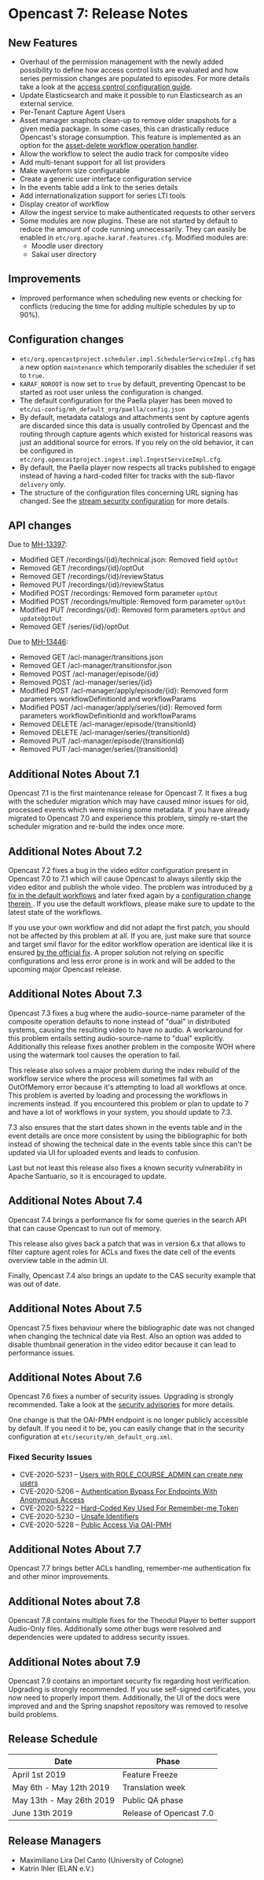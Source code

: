 Opencast 7: Release Notes
=========================

New Features
------------

- Overhaul of the permission management with the newly added possibility to define how access control lists are
  evaluated and how series permission changes are populated to episodes. For more details take a look at the [access
  control configuration guide](configuration/acl.md).
- Update Elasticsearch and make it possible to run Elasticsearch as an external service.
- Per-Tenant Capture Agent Users
- Asset manager snaphots clean-up to remove older snapshots for a given media package. In some cases, this can
  drastically reduce Opencast's storage consumption. This feature is implemented as an option for the
  [asset-delete workflow operation handler](workflowoperationhandlers/asset-delete-woh.md).
- Allow the workflow to select the audio track for composite video
- Add multi-tenant support for all list providers
- Make waveform size configurable
- Create a generic user interface configuration service
- In the events table add a link to the series details
- Add internationalization support for series LTI tools
- Display creator of workflow
- Allow the ingest service to make authenticated requests to other servers
- Some modules are now plugins. These are not started by default to reduce the amount of code running unnecessarily.
  They can easily be enabled in `etc/org.apache.karaf.features.cfg`. Modified modules are:
    - Moodle user directory
    - Sakai user directory

Improvements
------------

- Improved performance when scheduling new events or checking for conflicts (reducing the time for adding
multiple schedules by up to 90%).

Configuration changes
---------------------

- `etc/org.opencastproject.scheduler.impl.SchedulerServiceImpl.cfg` has a new option `maintenance` which temporarily
  disables the scheduler if set to `true`.
- `KARAF_NOROOT` is now set to `true` by default, preventing Opencast to be started as root user unless the
  configuration is changed.
- The default configuration for the Paella player has been moved to `etc/ui-config/mh_default_org/paella/config.json`
- By default, metadata catalogs and attachments sent by capture agents are discarded since this data is usually
  controlled by Opencast and the routing through capture agents which existed for historical reasons was just an
  additional source for errors. If you rely on the old behavior, it can be configured in
  `etc/org.opencastproject.ingest.impl.IngestServiceImpl.cfg`.
- By default, the Paella player now respects all tracks published to engage instead of having a hard-coded filter for
  tracks with the sub-flavor `delivery` only.
- The structure of the configuration files concerning URL signing has changed. See the
[stream security configuration](./configuration/stream-security.md) for more details.

API changes
-----------

Due to [MH-13397](https://opencast.jira.com/browse/MH-13397):

- Modified GET /recordings/{id}/technical.json: Removed field `optOut`
- Removed GET /recordings/{id}/optOut
- Removed GET /recordings/{id}/reviewStatus
- Removed PUT /recordings/{id}/reviewStatus
- Modified POST /recordings: Removed form parameter `optOut`
- Modified POST /recordings/multiple: Removed form parameter `optOut`
- Modified PUT /recordings/{id}: Removed form parameters `optOut` and `updateOptOut`
- Removed GET /series/{id}/optOut

Due to [MH-13446](https://opencast.jira.com/browse/MH-13446):

- Removed GET /acl-manager/transitions.json
- Removed GET /acl-manager/transitionsfor.json
- Removed POST /acl-manager/episode/{id}
- Removed POST /acl-manager/series/{id}
- Modified POST /acl-manager/apply/episode/{id}: Removed form parameters workflowDefinitionId and workflowParams
- Modified POST /acl-manager/apply/series/{id}: Removed form parameters workflowDefinitionId and workflowParams
- Removed DELETE /acl-manager/episode/{transitionId}
- Removed DELETE /acl-manager/series/{transitionId}
- Removed PUT /acl-manager/episode/{transitionId}
- Removed PUT /acl-manager/series/{transitionId}

Additional Notes About 7.1
--------------------------

Opencast 7.1 is the first maintenance release for Opencast 7. It fixes a bug with the scheduler migration which may have
caused minor issues for old, processed events which were missing some metadata. If you have already migrated to
Opencast 7.0 and experience this problem, simply re-start the scheduler migration and re-build the index once more.


Additional Notes About 7.2
--------------------------

Opencast 7.2 fixes a bug in the video editor configuration present in Opencast 7.0 to 7.1 which will cause Opencast to
always silently skip the video editor and publish the whole video. The problem was introduced by [a fix in the default
workflows](https://github.com/opencast/opencast/pull/944) and later fixed again by a [configuration change therein
](https://github.com/opencast/opencast/pull/1013). If you use the default workflows, please make sure to update to the
latest state of the workflows.

If you use your own workflow and did not adapt the first patch, you should not be affected by this problem at all. If
you are, just make sure that source and target smil flavor for the editor workflow operation are identical like it is
ensured [by the official fix](https://github.com/opencast/opencast/pull/1013). A proper solution not relying on specific
configurations and less error prone is in work and will be added to the upcoming major Opencast release.


Additional Notes About 7.3
--------------------------

Opencast 7.3 fixes a bug where the audio-source-name parameter of the composite operation defaults to none instead of
"dual" in distributed systems, causing the resulting video to have no audio. A workaround for this problem entails
setting audio-source-name to "dual" explicitly. Additionally this release fixes another problem in the composite WOH
where using the watermark tool causes the operation to fail.

This release also solves a major problem during the index rebuild of the workflow service where the process will
sometimes fail with an OutOfMemory error because it's attempting to load all workflows at once. This problem is averted
by loading and processing the workflows in increments instead. If you encountered this problem or plan to update to 7
and have a lot of workflows in your system, you should update to 7.3.

7.3 also ensures that the start dates shown in the events table and in the event details are once more consistent by
using the bibliographic for both instead of showing the technical date in the events table since this can't be updated
via UI for uploaded events and leads to confusion.

Last but not least this release also fixes a known security vulnerability in Apache Santuario, so it is encouraged to
update.


Additional Notes About 7.4
--------------------------

Opencast 7.4 brings a performance fix for some queries in the search API that can cause Opencast to run out of memory.

This release also gives back a patch that was in version 6.x that allows to filter capture agent roles for ACLs and
fixes the date cell of the events overview table in the admin UI.

Finally, Opencast 7.4 also brings an update to the CAS security example that was out of date.


Additional Notes About 7.5
--------------------------

Opencast 7.5 fixes behaviour where the bibliographic date was not changed when changing the technical date via Rest.
Also an option was added to disable thumbnail generation in the video editor because it can lead to performance issues.


Additional Notes About 7.6
-------------------------

Opencast 7.6 fixes a number of security issues. Upgrading is strongly recommended.
Take a look at the [security advisories](https://github.com/opencast/opencast/security/advisories) for more details.

One change is that the OAI-PMH endpoint is no longer publicly accessible by default.
If you need it to be, you can easily change that in the security configuration at `etc/security/mh_default_org.xml`.

### Fixed Security Issues

- CVE-2020-5231 – [Users with ROLE\_COURSE\_ADMIN can create new users
  ](https://github.com/opencast/opencast/security/advisories/GHSA-94qw-r73x-j7hg)
- CVE-2020-5206 – [Authentication Bypass For Endpoints With Anonymous Access
  ](https://github.com/opencast/opencast/security/advisories/GHSA-vmm6-w4cf-7f3x)
- CVE-2020-5222 – [Hard-Coded Key Used For Remember-me Token
  ](https://github.com/opencast/opencast/security/advisories/GHSA-mh8g-hprg-8363)
- CVE-2020-5230 – [Unsafe Identifiers
  ](https://github.com/opencast/opencast/security/advisories/GHSA-w29m-fjp4-qhmq)
- CVE-2020-5228 – [Public Access Via OAI-PMH
  ](https://github.com/opencast/opencast/security/advisories/GHSA-6f54-3qr9-pjgj)


Additional Notes About 7.7
-------------------------

Opencast 7.7 brings better ACLs handling, remember-me authentication fix and other minor
improvements.


Additional Notes about 7.8
--------------------------

Opencast 7.8 contains multiple fixes for the Theodul Player to better support Audio-Only files. Additionally some other
bugs were resolved and dependencies were updated to address security issues.


Additional Notes about 7.9
--------------------------

Opencast 7.9 contains an important security fix regarding host verification. Upgrading is strongly recommended. If you
use self-signed certificates, you now need to properly import them.
Additionally, the UI of the docs were improved and and the Spring snapshot repository was removed to resolve build
problems.


Release Schedule
----------------

|Date                         |Phase
|-----------------------------|------------------------------------------
|April 1st 2019               |Feature Freeze
|May 6th - May 12th 2019      |Translation week
|May 13th - May 26th 2019     |Public QA phase
|June 13th 2019               |Release of Opencast 7.0

Release Managers
----------------

- Maximiliano Lira Del Canto (University of Cologne)
- Katrin Ihler (ELAN e.V.)
